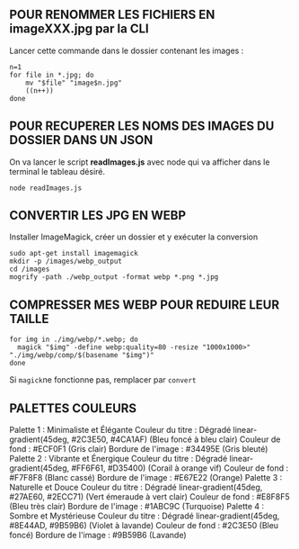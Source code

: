 ## POUR RENOMMER LES FICHIERS EN imageXXX.jpg par la CLI

Lancer cette commande dans le dossier contenant les images :

```
n=1               
for file in *.jpg; do
    mv "$file" "image$n.jpg"
    ((n++))
done

```

## POUR RECUPERER LES NOMS DES IMAGES DU DOSSIER DANS UN JSON

On va lancer le script **readImages.js** avec node qui va afficher dans le terminal le tableau désiré.

```
node readImages.js

```
## CONVERTIR LES JPG EN WEBP

Installer ImageMagick, créer un dossier et y exécuter la conversion
```
sudo apt-get install imagemagick
mkdir -p /images/webp_output
cd /images
mogrify -path ./webp_output -format webp *.png *.jpg
```

## COMPRESSER MES WEBP POUR REDUIRE LEUR TAILLE
```
for img in ./img/webp/*.webp; do
  magick "$img" -define webp:quality=80 -resize "1000x1000>" "./img/webp/comp/$(basename "$img")"
done
```
Si `magick`ne fonctionne pas, remplacer par `convert`

## PALETTES COULEURS

Palette 1 : Minimaliste et Élégante
Couleur du titre : Dégradé linear-gradient(45deg, #2C3E50, #4CA1AF) (Bleu foncé à bleu clair)
Couleur de fond : #ECF0F1 (Gris clair)
Bordure de l'image : #34495E (Gris bleuté)
Palette 2 : Vibrante et Énergique
Couleur du titre : Dégradé linear-gradient(45deg, #FF6F61, #D35400) (Corail à orange vif)
Couleur de fond : #F7F8F8 (Blanc cassé)
Bordure de l'image : #E67E22 (Orange)
Palette 3 : Naturelle et Douce
Couleur du titre : Dégradé linear-gradient(45deg, #27AE60, #2ECC71) (Vert émeraude à vert clair)
Couleur de fond : #E8F8F5 (Bleu très clair)
Bordure de l'image : #1ABC9C (Turquoise)
Palette 4 : Sombre et Mystérieuse
Couleur du titre : Dégradé linear-gradient(45deg, #8E44AD, #9B59B6) (Violet à lavande)
Couleur de fond : #2C3E50 (Bleu foncé)
Bordure de l'image : #9B59B6 (Lavande)